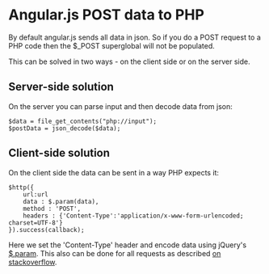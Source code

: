 Angular.js POST data to PHP
============================================

By default angular.js sends all data in json.
So if you do a POST request to a PHP code then the $_POST superglobal will not be populated.

This can be solved in two ways - on the client side or on the server side.

Server-side solution
--------------------------------------------

On the server you can parse input and then decode data from json:

    $data = file_get_contents("php://input");
    $postData = json_decode($data);

Client-side solution
--------------------------------------------

On the client side the data can be sent in a way PHP expects it:

    $http({
        url:url
        data : $.param(data),
        method : 'POST',
        headers : {'Content-Type':'application/x-www-form-urlencoded; charset=UTF-8'}
    }).success(callback);

Here we set the 'Content-Type' header and encode data using jQuery's [$.param](http://api.jquery.com/jQuery.param/).
This also can be done for all requests as described [on stackoverflow](http://stackoverflow.com/questions/12190166/angularjs-any-way-for-http-post-to-send-request-parameters-instead-of-json).
